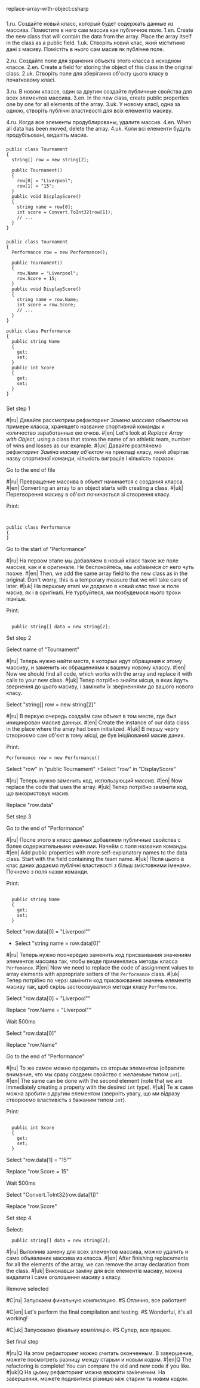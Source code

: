 replace-array-with-object:csharp

###

1.ru. Создайте новый класс, который будет содержать данные из массива. Поместите в него сам массив как публичное поле.
1.en. Create the new class that will contain the data from the array. Place the array itself in the class as a public field.
1.uk. Створіть новий клас, який міститиме дані з масиву. Помістіть в нього сам масив як публічне поле.

2.ru. Создайте поле для хранения объекта этого класса в исходном классе.
2.en. Create a field for storing the object of this class in the original class.
2.uk. Створіть поле для зберігання об'єкту цього класу в початковому класі.

3.ru. В новом классе, один за другим создайте публичные свойства для всех элементов массива.
3.en. In the new class, create public properties one by one for all elements of the array.
3.uk. У новому класі, одна за одною, створіть публічні властивості для всіх елементів масиву.

4.ru. Когда все элементы продублированы, удалите массив.
4.en. When all data has been moved, delete the array.
4.uk. Коли всі елементи будуть продубльовані, видаліть масив.



###

```
public class Tournament
{
  string[] row = new string[2];

  public Tournament()
  {
    row[0] = "Liverpool";
    row[1] = "15";
  }
  public void DisplayScore()
  {
    string name = row[0];
    int score = Convert.ToInt32(row[1]);
    // ...
  }
}
```

###

```
public class Tournament
{
  Performance row = new Performance();

  public Tournament()
  {
    row.Name = "Liverpool";
    row.Score = 15;
  }
  public void DisplayScore()
  {
    string name = row.Name;
    int score = row.Score;
    // ...
  }
}

public class Performance
{
  public string Name
  {
    get;
    set;
  }
  public int Score
  {
    get;
    set;
  }
}
```

###

Set step 1

#|ru| Давайте рассмотрим рефакторинг <i>Замена массива объектом</i> на примере класса, хранящего название спортивной команды и количество заработанных ею очков.
#|en| Let's look at <i>Replace Array with Object</i>, using a class that stores the name of an athletic team, number of wins and losses as our example.
#|uk| Давайте розглянемо рефакторинг <i>Заміна масиву об'єктом</i> на прикладі класу, який зберігає назву спортивної команди, кількість виграшів і кількість поразок.

Go to the end of file

#|ru| Превращение массива в объект начинается с создания класса.
#|en| Converting an array to an object starts with creating a class.
#|uk| Перетворення масиву в об'єкт починається зі створення класу.

Print:
```


public class Performance
{
}
```

Go to the start of "Performance"

#|ru| На первом этапе мы добавляем в новый класс такое же поле массив, как и в оригинале. Не беспокойтесь, мы избавимся от него чуть позже.
#|en| Then, we add the same array field to the new class as in the original. Don't worry, this is a temporary measure that we will take care of later.
#|uk| На першому етапі ми додаємо в новий клас таке ж поле масив, як і в оригіналі. Не турбуйтеся, ми позбудемося нього трохи пізніше.

Print:
```

  public string[] data = new string[2];
```

Set step 2

Select name of "Tournament"

#|ru| Теперь нужно найти места, в которых идут обращения к этому массиву, и заменить их обращениями к вашему новому классу.
#|en| Now we should find all code, which works with the array and replace it with calls to your new class.
#|uk| Тепер потрібно знайти місця, в яких йдуть звернення до цього масиву, і замінити їх зверненнями до вашого нового класу.

Select "string[] row = new string[2]"

#|ru| В первую очередь создаём сам объект в том месте, где был инициирован массив данных.
#|en| Create the instance of our data class in the place where the array had been initialized.
#|uk| В першу чергу створюємо сам об'єкт в тому місці, де був ініційований масив даних.

Print:
```
Performance row = new Performance()
```

Select "row" in "public Tournament"
+Select "row" in "DisplayScore"

#|ru| Теперь нужно заменить код, использующий массив.
#|en| Now replace the code that uses the array.
#|uk| Тепер потрібно замінити код, що використовує масив.

Replace "row.data"

Set step 3

Go to the end of "Performance"

#|ru| После этого в класс данных добавляем публичные свойства с более содержательными именами. Начнём с поля названия команды.
#|en| Add public properties with more self-explanatory names to the data class. Start with the field containing the team name.
#|uk| Після цього в клас даних додаємо публічні властивості з більш змістовними іменами. Почнемо з поля назви команди.

Print:
```

  public string Name
  {
    get;
    set;
  }
```

Select "row.data[0] = "Liverpool""
+ Select "string name = row.data[0]"

#|ru| Теперь нужно поочерёдно заменить код присваивания значениям элементов массива так, чтобы везде применялись методы класса <code>Perfomance</code>.
#|en| Now we need to replace the code of assignment values to array elements with appropriate setters of the <code>Performance</code> class.
#|uk| Тепер потрібно по черзі замінити код присвоювання значень елементів масиву так, щоб скрізь застосовувалися методи класу <code>Perfomance</code>.

Select "row.data[0] = "Liverpool""

Replace "row.Name = "Liverpool""

Wait 500ms

Select "row.data[0]"

Replace "row.Name"

Go to the end of "Performance"

#|ru| То же самое можно проделать со вторым элементом (обратите внимание, что мы сразу создаем свойство с желаемым типом <code>int</code>).
#|en| The same can be done with the second element (note that we are immediately creating a property with the desired <code>int</code> type).
#|uk| Те ж саме можна зробити з другим елементом (зверніть увагу, що ми відразу створюємо властивість з бажаним типом <code>int</code>).

Print:
```

  public int Score
  {
    get;
    set;
  }
```


Select "row.data[1] = "15""

Replace "row.Score = 15"

Wait 500ms

Select "Convert.ToInt32(row.data[1])"

Replace "row.Score"

Set step 4

Select:
```
  public string[] data = new string[2];

```

#|ru| Выполнив замену для всех элементов массива, можно удалить и само объявление массива из класса.
#|en| After finishing replacements for all the elements of the array, we can remove the array declaration from the class.
#|uk| Виконавши заміну для всіх елементів масиву, можна видалити і саме оголошення масиву з класу.

Remove selected

#C|ru| Запускаем финальную компиляцию.
#S Отлично, все работает!

#C|en| Let's perform the final compilation and testing.
#S Wonderful, it's all working!

#C|uk| Запускаємо фінальну компіляцію.
#S Супер, все працює.

Set final step

#|ru|Q На этом рефакторинг можно считать оконченным. В завершение, можете посмотреть разницу между старым и новым кодом.
#|en|Q The refactoring is complete! You can compare the old and new code if you like.
#|uk|Q На цьому рефакторинг можна вважати закінченим. На завершення, можете подивитися різницю між старим та новим кодом.